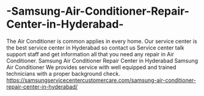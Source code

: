 # -Samsung-Air-Conditioner-Repair-Center-in-Hyderabad-
The Air Conditioner is common applies in every home. Our service center is the best service center in Hyderabad so contact us Service center talk support staff and get information all that you need any repair in Air Conditioner. Samsung Air Conditioner Repair Center in Hyderabad Samsung Air Conditioner We provides service with well equipped and trained technicians with a proper background check.  https://samsungservicecentercustomercare.com/samsung-air-conditioner-repair-center-in-hyderabad/
